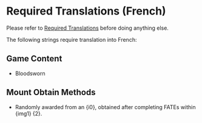 # Required Translations (French)

Please refer to [Required Translations](https://github.com/ApkalluFalls/alpha/blob/master/Required%20Translations.md) before doing anything else.

The following strings require translation into French:

## Game Content

* Bloodsworn

## Mount Obtain Methods

* Randomly awarded from an {i0}, obtained after completing FATEs within {img1} {2}.